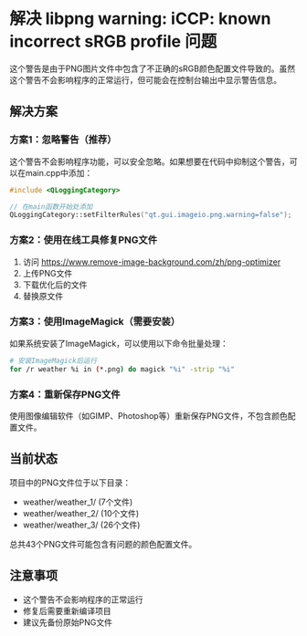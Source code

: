 # 解决 libpng warning: iCCP: known incorrect sRGB profile 问题

这个警告是由于PNG图片文件中包含了不正确的sRGB颜色配置文件导致的。虽然这个警告不会影响程序的正常运行，但可能会在控制台输出中显示警告信息。

## 解决方案

### 方案1：忽略警告（推荐）
这个警告不会影响程序功能，可以安全忽略。如果想要在代码中抑制这个警告，可以在main.cpp中添加：

```cpp
#include <QLoggingCategory>

// 在main函数开始处添加
QLoggingCategory::setFilterRules("qt.gui.imageio.png.warning=false");
```

### 方案2：使用在线工具修复PNG文件
1. 访问 https://www.remove-image-background.com/zh/png-optimizer
2. 上传PNG文件
3. 下载优化后的文件
4. 替换原文件

### 方案3：使用ImageMagick（需要安装）
如果系统安装了ImageMagick，可以使用以下命令批量处理：

```bash
# 安装ImageMagick后运行
for /r weather %i in (*.png) do magick "%i" -strip "%i"
```

### 方案4：重新保存PNG文件
使用图像编辑软件（如GIMP、Photoshop等）重新保存PNG文件，不包含颜色配置文件。

## 当前状态
项目中的PNG文件位于以下目录：
- weather/weather_1/ (7个文件)
- weather/weather_2/ (10个文件) 
- weather/weather_3/ (26个文件)

总共43个PNG文件可能包含有问题的颜色配置文件。

## 注意事项
- 这个警告不会影响程序的正常运行
- 修复后需要重新编译项目
- 建议先备份原始PNG文件